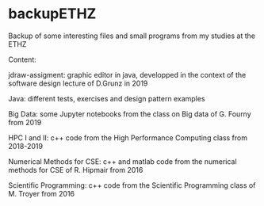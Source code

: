 # backupETHZ
Backup of some interesting files and small programs from my studies at the ETHZ

Content:

jdraw-assigment: graphic editor in java, developped in the context of the software design lecture of D.Grunz in 2019

Java: different tests, exercises and design pattern examples

Big Data: some Jupyter notebooks from the class on Big data of G. Fourny from 2019

HPC I and II: c++ code from the High Performance Computing class from 2018-2019

Numerical Methods for CSE: c++ and matlab code from the numerical methods for CSE of R. Hipmair from 2016

Scientific Programming: c++ code from the Scientific Programming class of M. Troyer from 2016
